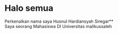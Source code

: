 # Halo semua
Perkenalkan nama saya Husnul Hardiansyah Siregar**\
Saya seorang Mahasiswa DI Universitas malikussaleh
